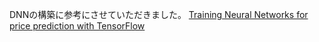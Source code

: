  
 DNNの構築に参考にさせていただきました。 [Training Neural Networks for price prediction with TensorFlow](https://towardsdatascience.com/training-neural-networks-for-price-prediction-with-tensorflow-8aafe0c55198)
